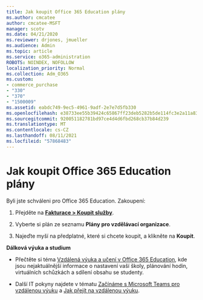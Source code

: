 ```yaml
---
title: Jak koupit Office 365 Education plány
ms.author: cmcatee
author: cmcatee-MSFT
manager: scotv
ms.date: 04/21/2020
ms.reviewer: drjones, jmueller
ms.audience: Admin
ms.topic: article
ms.service: o365-administration
ROBOTS: NOINDEX, NOFOLLOW
localization_priority: Normal
ms.collection: Adm_O365
ms.custom:
- commerce_purchase
- "330"
- "370"
- "1500009"
ms.assetid: eabdc749-9ec5-4961-9adf-2e7e7d5fb330
ms.openlocfilehash: e38733ee55b39424c65867ff23deb5282b5de114fc3e2a11a830be2dfba09eeb
ms.sourcegitcommit: 920051182781bd97ce4d4d6fbd268cb37b84d239
ms.translationtype: MT
ms.contentlocale: cs-CZ
ms.lasthandoff: 08/11/2021
ms.locfileid: "57868483"
---
```

# <a name="how-to-purchase-office-365-education-plans"></a>Jak koupit Office 365 Education plány

Byli jste schváleni pro Office 365 Education.  Zakoupení:

1. Přejděte na **[Fakturace > Koupit služby](https://portal.office.com/AdminPortal/Home#/catalog)**.

2. Vyberte si plán ze seznamu **Plány pro vzdělávací organizace**.

3. Najeďte myší na předplatné, které si chcete koupit, a klikněte na **Koupit**.

**Dálková výuka a studium**

- Přečtěte si téma [Vzdálená výuka a učení v Office 365 Education](https://support.office.com/article/remote-teaching-and-learning-in-office-365-education-f651ccae-7b65-478b-8366-51bb884025c4), kde jsou nejaktuálnější informace o nastavení vaší školy, plánování hodin, virtuálních schůzkách a sdílení obsahu se studenty.

- Další IT pokyny najdete v tématu [Začínáme s Microsoft Teams pro vzdálenou výuku](https://docs.microsoft.com/MicrosoftTeams/remote-learning-edu) a [Jak přejít na vzdálenou výuku](https://www.microsoft.com/education/remote-learning).
